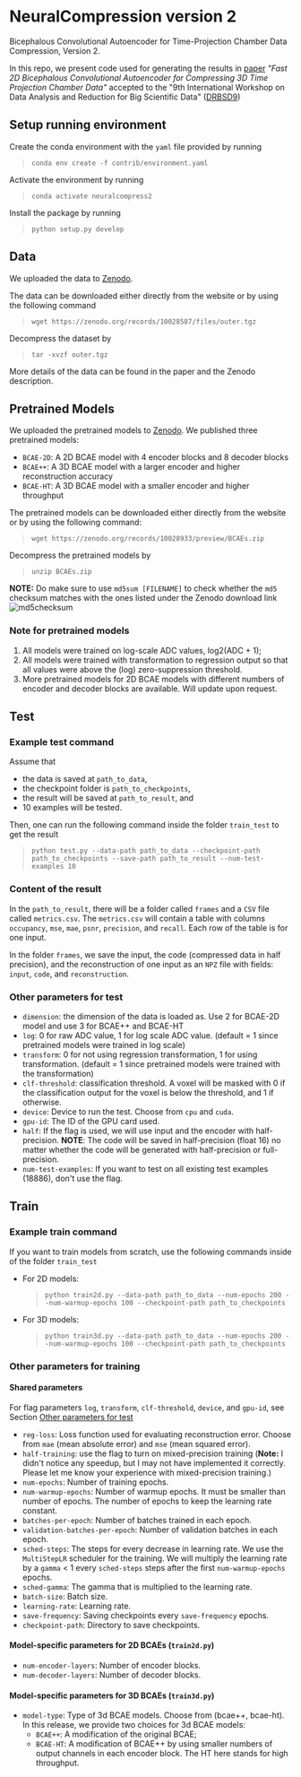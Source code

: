# NeuralCompression version 2
Bicephalous Convolutional Autoencoder for Time-Projection Chamber Data Compression, Version 2.

In this repo, we present code used for generating the results in [paper](https://arxiv.org/abs/2310.15026)
_"Fast 2D Bicephalous Convolutional Autoencoder for Compressing 3D Time Projection Chamber Data"_
accepted to the "9th International Workshop on Data Analysis and Reduction for Big Scientific Data" ([DRBSD9](https://drbsd.github.io/))

## Setup running environment

Create the conda environment with the `yaml` file provided by running
> `conda env create -f contrib/environment.yaml`

Activate the environment by running
> `conda activate neuralcompress2`

Install the package by running
> `python setup.py develop`

## Data
We uploaded the data to [Zenodo](https://zenodo.org/records/10028587).

The data can be downloaded either directly from the website or by using the following command
> `wget https://zenodo.org/records/10028587/files/outer.tgz`

Decompress the dataset by
> `tar -xvzf outer.tgz`

More details of the data can be found in the paper and the Zenodo description.

## Pretrained Models

We uploaded the pretrained models to [Zenodo](https://zenodo.org/records/10028933).
We published three pretrained models:
- `BCAE-2D`: A 2D BCAE model with 4 encoder blocks and 8 decoder blocks
- `BCAE++`: A 3D BCAE model with a larger encoder and higher reconstruction accuracy
- `BCAE-HT`: A 3D BCAE model with a smaller encoder and higher throughput

The pretrained models can be downloaded either directly from the website or by using the following command:
> `wget https://zenodo.org/records/10028933/preview/BCAEs.zip`

Decompress the pretrained models by
> `unzip BCAEs.zip`

**NOTE:** Do make sure to use `md5sum [FILENAME]` to check whether the `md5` checksum matches with
the ones listed under the Zenodo download link
![md5checksum](https://github.com/BNL-DAQ-LDRD/NeuralCompression_v2/assets/22546248/673eb86a-3228-450e-bb16-beedb16adb44)


### Note for pretrained models
1. All models were trained on log-scale ADC values, log2(ADC + 1);
2. All models were trained with transformation to regression output so that all values
   were above the (log) zero-suppression threshold.
3. More pretrained models for 2D BCAE models with different numbers of encoder and decoder
   blocks are available. Will update upon request.

## Test
### Example test command
Assume that
- the data is saved at `path_to_data`,
- the checkpoint folder is `path_to_checkpoints`,
- the result will be saved at `path_to_result`, and
- 10 examples will be tested.

Then, one can run the following command inside the folder `train_test` to get the result
> `python test.py --data-path path_to_data --checkpoint-path path_to_checkpoints --save-path path_to_result --num-test-examples 10`

### Content of the result
In the `path_to_result`, there will be a folder called `frames` and a `CSV` file called `metrics.csv`.
The `metrics.csv` will contain a table with columns `occupancy`, `mse`, `mae`, `psnr`, `precision`, and `recall`.
Each row of the table is for one input.

In the folder `frames`, we save the input, the code (compressed data in half precision),
and the reconstruction of one input as an `NPZ` file with fields: `input`, `code`, and `reconstruction`.

### Other parameters for test
- `dimension`: the dimension of the data is loaded as. Use 2 for BCAE-2D model and use 3 for BCAE++ and BCAE-HT
- `log`: 0 for raw ADC value, 1 for log scale ADC value.
  (default = 1 since pretrained models were trained in log scale)
- `transform`: 0 for not using regression transformation, 1 for using transformation.
  (default = 1 since pretrained models were trained with the transformation)
- `clf-threshold`: classification threshold. A voxel will be masked with 0 if the
  classification output for the voxel is below the threshold, and 1 if otherwise.
- `device`: Device to run the test. Choose from `cpu` and `cuda`.
- `gpu-id`: The ID of the GPU card used.
- `half`: If the flag is used, we will use input and the encoder with half-precision.
  **NOTE**: The code will be saved in half-precision (float 16) no matter whether the code will be
  generated with half-precision or full-precision.
- `num-test-examples`: If you want to test on all existing test examples (18886),
  don't use the flag.

## Train
### Example train command
If you want to train models from scratch, use the following commands inside of the folder `train_test`
- For 2D models:
  > `python train2d.py --data-path path_to_data --num-epochs 200 --num-warmup-epochs 100 --checkpoint-path path_to_checkpoints`
- For 3D models:
  > `python train3d.py --data-path path_to_data --num-epochs 200 --num-warmup-epochs 100 --checkpoint-path path_to_checkpoints`

### Other parameters for training
#### Shared parameters
For flag parameters `log`, `transform`, `clf-threshold`, `device`, and `gpu-id`, see Section [Other parameters for test](#other-parameters-for-test)

- `reg-loss`: Loss function used for evaluating reconstruction error.
  Choose from `mae` (mean absolute error) and `mse` (mean squared error).
- `half-training`: use the flag to turn on mixed-precision training
  (**Note:** I didn't notice any speedup, but I may not have implemented it correctly.
  Please let me know your experience with mixed-precision training.)
- `num-epochs`: Number of training epochs.
- `num-warmup-epochs`: Number of warmup epochs. It must be smaller than number of epochs.
  The number of epochs to keep the learning rate constant.
- `batches-per-epoch`: Number of batches trained in each epoch.
- `validation-batches-per-epoch`: Number of validation batches in each epoch.
- `sched-steps`: The steps for every decrease in learning rate.
  We use the `MultiStepLR` scheduler for the training.
  We will multiply the learning rate by a `gamma` < 1 every `sched-steps` steps
  after the first `num-warmup-epochs` epochs.
- `sched-gamma`: The gamma that is multiplied to the learning rate.
- `batch-size`: Batch size.
- `learning-rate`: Learning rate.
- `save-frequency`: Saving checkpoints every `save-frequency` epochs.
- `checkpoint-path`: Directory to save checkpoints.

#### Model-specific parameters for 2D BCAEs (`train2d.py`)
- `num-encoder-layers`: Number of encoder blocks.
- `num-decoder-layers`: Number of decoder blocks.

#### Model-specific parameters for 3D BCAEs (`train3d.py`)
- `model-type`: Type of 3d BCAE models. Choose from (bcae++, bcae-ht).
  In this release, we provide two choices for 3d BCAE models:
  - `BCAE++`: A modification of the original BCAE;
  - `BCAE-HT`: A modification of BCAE++ by using smaller numbers of output channels in each encoder block.
    The HT here stands for high throughput.
